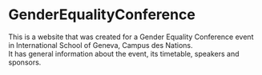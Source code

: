 # GenderEqualityConference
This is a website that was created for a Gender Equality Conference event in International School of Geneva, Campus des Nations.  
It has general information about the event, its timetable, speakers and sponsors.
